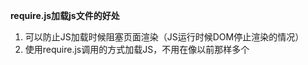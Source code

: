 **require.js加载js文件的好处**

 1. 可以防止JS加载时候阻塞页面渲染（JS运行时候DOM停止渲染的情况）
 2. 使用require.js调用的方式加载JS，不用在像以前那样多个<script>标签引入JS文件

## 传统的引入
**start.html**
```
<!DOCTYPE html>
<html>
	<head>
		<script type="text/javascript" src="js/require.js"></script>
		<script type="text/javascript" src="js/a.js" ></script>
	</head>
	<body>
		<p>wsscat</p>
	</body>
</html>
```
传统方法引入可以看到会先弹出alert，内容被阻塞没有渲染

**a.js**
```
function cat(){
   alert("hello");
}

cat();
```

## require.js的引入
**start.html**
```
<!DOCTYPE html>
<html>
	<head>
		<script type="text/javascript" src="js/require.js"></script>
		<script>
			require(["js/a"]);
		</script>
	</head>
	<body>
		<p>wsscat</p>
	</body>
</html>
```

**a.js**
```
define(function(){
    function cat(){
      alert("hello");
    }

    cat();
})
```
现在应require里面写可以避免以前的写法导致alert弹窗时候页面的`p`标签内容被阻塞无法渲染

现在这种写法格式是用define定义一个模块，并在页面中调用require方法引入

要注意的是，require接受的是一个数组，它注入的依赖是一个数组，哪怕数组只有一个依赖，而它第二个参数则可以传入一个回调函数，就是党数组中的依赖都加载完毕后，执行这个回调函数，比如我们可以加载jQuery的依赖，然后再回调函数中调用jQuery的库

```
require(["js/a"]);
```
## config方法
我们可以在上面代码上继续改进，可以用require.js的config方法，通过paths属性，就不用每次都写这么长的引入地址，有点像angular的服务注册，然后在控制器中注入相应的服务

**base.js**
```
require.config({
	paths:{
		"jq":["http://wsa.wsscat.com/jquery","js/jquery"],
		"a":"js/wsscat"
	}
})
```
注意加载模块时不用写.js后缀，写了会报错
我们可以把配置这样引入到主页里面
```
<script type="text/javascript" src="js/require.js"></script>
<script type="text/javascript" src="js/base.js" ></script>
```
##path属性
用paths还有一个好处就是让我们配置多个路径去加载js，当我们请求第一个路径不成功时候，可以继续往后面请求第二个js路径代替
![这里写图片描述](http://img.blog.csdn.net/20160802130441636)

##data-main
我们还可以这样引入，在require引入的script标签中加入**data-main**属性，后面就不用在显式用`<script>`标签引入其他脚本文件了
```
<script type="text/javascript" data-main="js/base" src="js/require.js"></script>
```

**base.js**
```
require.config({
	baseUrl:'js',
	paths:{
		jq:["http://wsa.wsscat.com/jquery","jquery"],
		a:"wsscat"
	}
})
require(["jq","a"],function(){
	$('span').css('color','#673AB7');
});
```
可以看到已经成功加载到我们所需要的依赖了
![这里写图片描述](http://img.blog.csdn.net/20160802151550959)

RequireJS的模块语法允许它尽快地加载多个模块，虽然加载的顺序不定，但依赖的顺序最终是正确的，就是说模块是异步不按顺序加载，但使用的时候只要依赖的顺序正确那就会按依赖摆放的顺序执行

上面我们可以把之前的代码改进成这样，用define采用AMD规范，把方法写进模块里面，并以对象传递出来
**wsscat.js**
```
define(
	function() {
		function fun1() {
			alert("wsscat");
		}

		function fun2() {
			alert("autumns");
		}
		return {
			f1: fun1,
			f2: fun2
		}
	}
)
```
**base.js**
```
require.config({
	baseUrl: 'js',
	paths: {
		jquery: ["http://wsa.wsscat.com/jquery", "jquery"],
		a: "wsscat"
	},
})
require(["jquery", "a"], function($, a) {
	console.log($('span'));
	$('span').css('color', '#673AB7');
	console.log(a);
});
```
然后注入a的JS，并依赖此服务，是输出a，就能看到我们刚才模块给的对象里面的两个函数
![这里写图片描述](http://img.blog.csdn.net/20160802181235976)

##模块依赖另一个模块
如果我们在一个依赖中还要再去依赖另一个JS，理解来相当于angular在服务中还需要注入其他服务来扩展
我们就可以继续这样改，在define中加入一个数组，让我们想把需要的依赖给填充进去，记得回调函数里面需要把这个依赖也加进去形参里面
**wsscat.js**

```
define(['wsscat2'],
	function(wsscat2) {
		function fun1() {
			alert("wsscat");
		}

		function fun2() {
			alert("autumns");
		}
		
		return {
			f1:fun1,
			f2:fun2,
			f3:wsscat2.f1
		}
	}
)
```
**wsscat2.js**
```
define(
	function() {
		function fun1() {
			return "wsscat2.js's wsscat";
		}

		function fun2() {
			return "wsscat2.js's autumns";
		}
		return {
			f1:fun1,
			f2:fun2
		}
	}
)
```
上面我们就完成了wsscat这个模块依赖了wsscat2模块，然后再次输出新的对象方法
![这里写图片描述](http://img.blog.csdn.net/20160802194021644)

##shim(非AMD写法的兼容)导入单个变量
当我们遇到非AMD兼容写法的时候，我们要可以用exports方法，注意的是export方法只能输出一个方法或者对象
**base.js**
```
require.config({
	//可以把下面共同指向js文件夹写在这个位置
	baseUrl: 'js',
	//path可以让我省略冗长的地址信息
	paths: {
		//可以配置多个路径，当js请求不成功，可以有备选路径
		jquery: ["http://wsa.wsscat.com/jquery", "jquery"],
		//define中再依赖其他模块
		a: "wsscat",
		//define遵从AMD的写法
		b: "wsscat2",
		//export一个对象
		c: "wsscat3",
		//export一个函数
		d: "wsscat4"
	},
	//非AMD规范时候的兼容写法
	//export暴露出对应的对象和方法
	shim: {
		c: {
			//导出对象
			exports: "obj",
		},
		d: {
			//导出方法
			exports: "fun4"
		}
	}
})
//注入对应依赖，当依赖都请求成功后执行对应的回调函数
require(["jquery", "a", "c", "d"], function($, a, c, d) {
	console.log($('span'));
	$('span').css('color', '#673AB7');
	console.log(a.f3());
	console.log(c);
	console.log(d);
});
```
wsscat3.js

```
function fun1() {
	return "wsscat3.js's wsscat";
}

function fun2() {
	return "wsscat3.js's autumns";
}
var obj = {
	f1: fun1,
	f2: fun2
}
```
wsscat4

```
function fun4() {
	return "wsscat4.js's wsscat";
}
```
上面我们就可以用exports方法分别把wsscats3和wsscat4里面的对象和方法暴露出来了

##init(非AMD写法的兼容)导入多个变量

```
e: {
				init: function() {
					return {
						fun5: fun5,
						fun6: fun6
					}
				}
			}
```
我们可以用init方法来导入多个变量，比shim属性导入单个零活，注意return里面的属性值是没有双引号的
